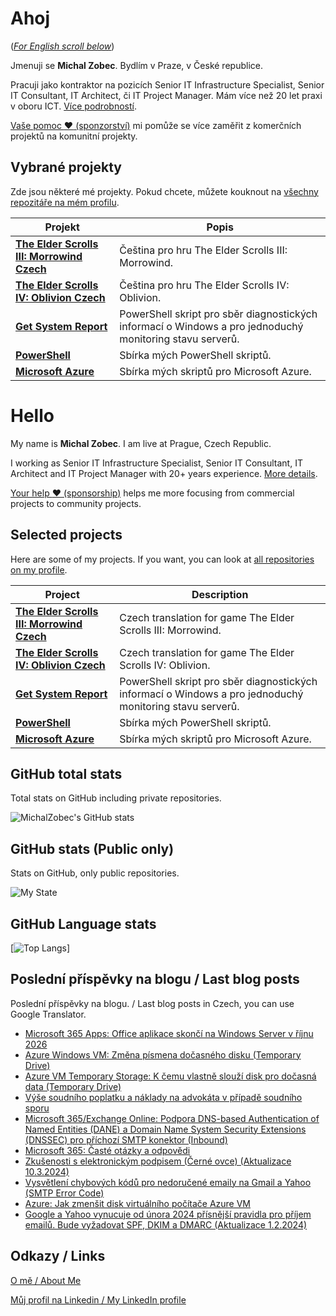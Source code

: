# Ahoj

<a name="documenttitle"></a>

([*For English scroll below*](#english "For English scroll below"))

Jmenuji se **Michal Zobec**. Bydlím v Praze, v České republice.

Pracuji jako kontraktor na pozicích Senior IT Infrastructure Specialist, Senior IT Consultant, IT Architect, či IT Project Manager. Mám více než 20 let praxi v oboru ICT. [Více podrobností](MichalZobec-About.md).

[Vaše pomoc :heart: (sponzorství)](https://www.patreon.com/michalzobec) mi pomůže se více zaměřit z komerčních projektů na komunitní projekty.

## Vybrané projekty

Zde jsou některé mé projekty. Pokud chcete, můžete kouknout na [všechny repozitáře na mém profilu](https://github.com/michalzobec?tab=repositories).

| Projekt | Popis |
| --- | --- |
| **[The Elder Scrolls III: Morrowind Czech](https://github.com/michalzobec/TES3-Morrowind-cesky)** | Čeština pro hru The Elder Scrolls III: Morrowind. |
| **[The Elder Scrolls IV: Oblivion Czech](https://github.com/michalzobec/TES4-Oblivion-cesky)** | Čeština pro hru The Elder Scrolls IV: Oblivion. |
| **[Get System Report](https://github.com/michalzobec/Get-SystemReport)** | PowerShell skript pro sběr diagnostických informací o Windows a pro jednoduchý monitoring stavu serverů. |
| **[PowerShell](https://github.com/michalzobec/PowerShell)** | Sbírka mých PowerShell skriptů. |
| **[Microsoft Azure](https://github.com/michalzobec/microsoft-azure)** | Sbírka mých skriptů pro Microsoft Azure. |

<a name="english"></a>

# Hello

My name is **Michal Zobec**. I am live at Prague, Czech Republic.

I working as Senior IT Infrastructure Specialist, Senior IT Consultant, IT Architect and IT Project Manager with 20+ years experience. [More details](MichalZobec-About.md#english).

[Your help :heart: (sponsorship)](https://www.patreon.com/michalzobec) helps me more focusing from commercial projects to community projects.

## Selected projects

Here are some of my projects. If you want, you can look at [all repositories on my profile](https://github.com/michalzobec?tab=repositories).

| Project | Description |
| --- | --- |
| **[The Elder Scrolls III: Morrowind Czech](https://github.com/michalzobec/TES3-Morrowind-cesky)** | Czech translation for game The Elder Scrolls III: Morrowind. |
| **[The Elder Scrolls IV: Oblivion Czech](https://github.com/michalzobec/TES4-Oblivion-cesky)** | Czech translation for game The Elder Scrolls IV: Oblivion. |
| **[Get System Report](https://github.com/michalzobec/Get-SystemReport)** | PowerShell skript pro sběr diagnostických informací o Windows a pro jednoduchý monitoring stavu serverů. |
| **[PowerShell](https://github.com/michalzobec/PowerShell)** | Sbírka mých PowerShell skriptů. |
| **[Microsoft Azure](https://github.com/michalzobec/microsoft-azure)** | Sbírka mých skriptů pro Microsoft Azure. |

## GitHub total stats

Total stats on GitHub including private repositories.

![MichalZobec's GitHub stats](https://github-readme-stats.vercel.app/api?username=michalzobec&count_private=true&show_icons=true)


## GitHub stats (Public only)

Stats on GitHub, only public repositories.

![My State](https://github-readme-stats.vercel.app/api?username=michalzobec&show_icons=true)

## GitHub Language stats

[![Top Langs](https://github-readme-stats.vercel.app/api/top-langs/?username=michalzobec&langs_count=10&layout=compact)]

## Poslední příspěvky na blogu / Last blog posts

Poslední příspěvky na blogu. / Last blog posts in Czech, you can use Google Translator.

<!-- BLOG-POST-LIST:START -->
- [Microsoft 365 Apps: Office aplikace skončí na Windows Server v říjnu 2026](https://www.michalzobec.cz/microsoft-365-apps-office-aplikace-skonci-na-windows-server-v-rijnu-2026-9432)
- [Azure Windows VM: Změna písmena dočasného disku &lpar;Temporary Drive&rpar;](https://www.michalzobec.cz/azure-windows-vm-zmena-pismena-docasneho-disku-temporary-drive-9420)
- [Azure VM Temporary Storage: K čemu vlastně slouží disk pro dočasná data &lpar;Temporary Drive&rpar;](https://www.michalzobec.cz/azure-vm-temporary-storage-k-cemu-vlastne-slouzi-disk-pro-docasna-data-temporary-drive-9422)
- [Výše soudního poplatku a náklady na advokáta v případě soudního sporu](https://www.michalzobec.cz/vyse-soudniho-poplatku-a-naklady-na-advokata-v-pripade-soudniho-sporu-9417)
- [Microsoft 365/Exchange Online: Podpora DNS-based Authentication of Named Entities &lpar;DANE&rpar; a Domain Name System Security Extensions &lpar;DNSSEC&rpar; pro příchozí SMTP konektor &lpar;Inbound&rpar;](https://www.michalzobec.cz/microsoft-365-exchange-online-podpora-dns-based-authentication-of-named-entities-dane-a-domain-name-system-security-extensions-dnssec-pro-prichozi-smtp-konektor-inbound-9411)
- [Microsoft 365: Časté otázky a odpovědi](https://www.michalzobec.cz/microsoft-365-caste-otazky-a-odpovedi-9407)
- [Zkušenosti s elektronickým podpisem &lpar;Černé ovce&rpar; &lpar;Aktualizace 10.3.2024&rpar;](https://www.michalzobec.cz/zkusenosti-s-elektronickym-podpisem-cerne-ovce-488)
- [Vysvětlení chybových kódů pro nedoručené emaily na Gmail a Yahoo &lpar;SMTP Error Code&rpar;](https://www.michalzobec.cz/vysvetleni-chybovych-kodu-pro-nedorucene-emaily-na-gmail-a-yahoo-smtp-error-code-9396)
- [Azure: Jak zmenšit disk virtuálního počítače Azure VM](https://www.michalzobec.cz/azure-jak-zmensit-disk-virtualniho-pocitace-azure-vm-9393)
- [Google a Yahoo vynucuje od února 2024 přísnější pravidla pro příjem emailů. Bude vyžadovat SPF, DKIM a DMARC &lpar;Aktualizace 1.2.2024&rpar;](https://www.michalzobec.cz/google-a-yahoo-vynucuje-od-unora-2024-prisnejsi-pravidla-pro-prijem-emailu-bude-vyzadovat-spf-dkim-a-dmarc-9376)
<!-- BLOG-POST-LIST:END -->

## Odkazy / Links

[O mě / About Me](https://zob.ec/mylinktree)

[Můj profil na Linkedin / My LinkedIn profile](https://zob.ec/mylinkedin)
